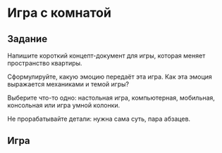 # Игра с комнатой
## Задание
Напишите короткий концепт-документ для игры, которая меняет пространство квартиры.

Сформулируйте, какую эмоцию передаёт эта игра. Как эта эмоция выражается механиками и темой игры?

Выберите что-то одно: настольная игра, компьютерная, мобильная, консольная или игра умной колонки.

Не прорабатывайте детали: нужна сама суть, пара абзацев.

## Игра
